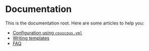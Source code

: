 # Documentation

This is the documentation root. Here are some articles to help you:

- [Configuration using `couscous.yml`](configuration.md)
- [Writing templates](templates.md)
- [FAQ](faq.md)

